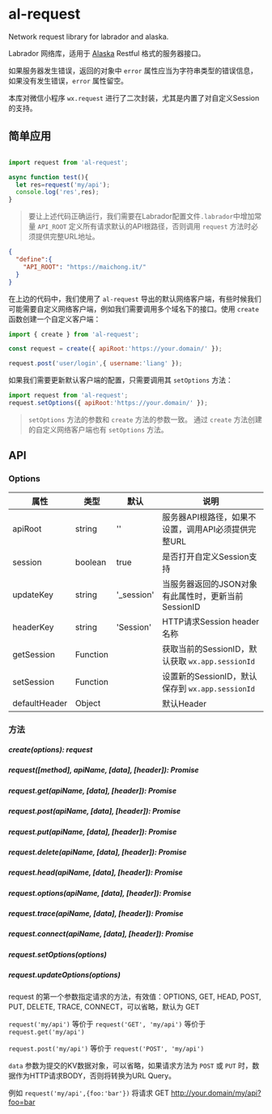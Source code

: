 # al-request

Network request library for labrador and alaska.

Labrador 网络库，适用于 [Alaska](https://github.com/maichong/alaska) Restful 格式的服务器接口。

如果服务器发生错误，返回的对象中 `error` 属性应当为字符串类型的错误信息，如果没有发生错误，`error` 属性留空。

本库对微信小程序 `wx.request` 进行了二次封装，尤其是内置了对自定义Session的支持。

## 简单应用

```js

import request from 'al-request';

async function test(){
  let res=request('my/api');
  console.log('res',res);
}

```

> 要让上述代码正确运行，我们需要在Labrador配置文件`.labrador`中增加常量 `API_ROOT` 定义所有请求默认的API根路径，否则调用 `request` 方法时必须提供完整URL地址。

```json
{
  "define":{
    "API_ROOT": "https://maichong.it/"
  }
}
```

在上边的代码中，我们使用了 `al-request` 导出的默认网络客户端，有些时候我们可能需要自定义网络客户端，例如我们需要调用多个域名下的接口。使用 `create` 函数创建一个自定义客户端：

```js
import { create } from 'al-request';

const request = create({ apiRoot:'https://your.domain/' });

request.post('user/login',{ username:'liang' });
```

如果我们需要更新默认客户端的配置，只需要调用其 `setOptions` 方法：

```js
import request from 'al-request';
request.setOptions({ apiRoot:'https://your.domain/' });
```

> `setOptions` 方法的参数和 `create` 方法的参数一致。
> 通过 `create` 方法创建的自定义网络客户端也有 `setOptions` 方法。


## API

### Options

属性 | 类型 | 默认 | 说明
--------- | -------- | -------- | ---------
apiRoot   | string   | ''       | 服务器API根路径，如果不设置，调用API必须提供完整URL
session   | boolean  | true     | 是否打开自定义Session支持
updateKey | string   | '_session'| 当服务器返回的JSON对象有此属性时，更新当前SessionID
headerKey | string   | 'Session' | HTTP请求Session header名称
getSession| Function |          | 获取当前的SessionID，默认获取 `wx.app.sessionId`
setSession| Function |          | 设置新的SessionID，默认保存到 `wx.app.sessionId`
defaultHeader| Object |         | 默认Header

### 方法

##### create(options): request

##### request([method], apiName, [data], [header]): Promise

##### request.get(apiName, [data], [header]): Promise

##### request.post(apiName, [data], [header]): Promise

##### request.put(apiName, [data], [header]): Promise

##### request.delete(apiName, [data], [header]): Promise

##### request.head(apiName, [data], [header]): Promise

##### request.options(apiName, [data], [header]): Promise

##### request.trace(apiName, [data], [header]): Promise

##### request.connect(apiName, [data], [header]): Promise

##### request.setOptions(options)

##### request.updateOptions(options)

request 的第一个参数指定请求的方法，有效值：OPTIONS, GET, HEAD, POST, PUT, DELETE, TRACE, CONNECT，可以省略，默认为 GET

`request('my/api')` 等价于 `request('GET', 'my/api')` 等价于 `request.get('my/api')`

`request.post('my/api')` 等价于 `request('POST', 'my/api')`

`data` 参数为提交的KV数据对象，可以省略，如果请求方法为 `POST` 或 `PUT` 时，数据作为HTTP请求BODY，否则将转换为URL Query。

例如 `request('my/api',{foo:'bar'})` 将请求 GET http://your.domain/my/api?foo=bar


